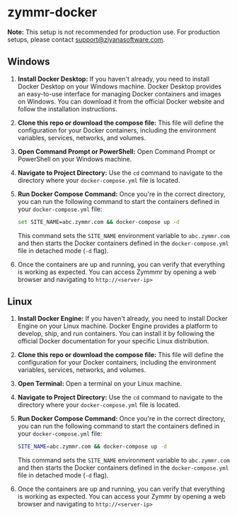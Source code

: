 # zymmr-docker

**Note:** This setup is not recommended for production use. For production setups, please contact support@ziyanasoftware.com.

## Windows

1. **Install Docker Desktop:** If you haven't already, you need to install Docker Desktop on your Windows machine. Docker Desktop provides an easy-to-use interface for managing Docker containers and images on Windows. You can download it from the official Docker website and follow the installation instructions.

2. **Clone this repo or download the compose file:** This file will define the configuration for your Docker containers, including the environment variables, services, networks, and volumes.

3. **Open Command Prompt or PowerShell:** Open Command Prompt or PowerShell on your Windows machine.

4. **Navigate to Project Directory:** Use the `cd` command to navigate to the directory where your `docker-compose.yml` file is located.

5. **Run Docker Compose Command:** Once you're in the correct directory, you can run the following command to start the containers defined in your `docker-compose.yml` file:
    ```bash
    set SITE_NAME=abc.zymmr.com && docker-compose up -d
    ```
    This command sets the `SITE_NAME` environment variable to `abc.zymmr.com` and then starts the Docker containers defined in the `docker-compose.yml` file in detached mode (`-d` flag).

6. Once the containers are up and running, you can verify that everything is working as expected. You can access Zymmmr by opening a web browser and navigating to `http://<server-ip>` 

## Linux

1. **Install Docker Engine:** If you haven't already, you need to install Docker Engine on your Linux machine. Docker Engine provides a platform to develop, ship, and run containers. You can install it by following the official Docker documentation for your specific Linux distribution.

2. **Clone this repo or download the compose file:** This file will define the configuration for your Docker containers, including the environment variables, services, networks, and volumes.

3. **Open Terminal:** Open a terminal on your Linux machine.

4. **Navigate to Project Directory:** Use the `cd` command to navigate to the directory where your `docker-compose.yml` file is located.

5. **Run Docker Compose Command:** Once you're in the correct directory, you can run the following command to start the containers defined in your `docker-compose.yml` file:
    ```bash
    SITE_NAME=abc.zymmr.com && docker-compose up -d
    ```
    This command sets the `SITE_NAME` environment variable to `abc.zymmr.com` and then starts the Docker containers defined in the `docker-compose.yml` file in detached mode (`-d` flag).

6. Once the containers are up and running, you can verify that everything is working as expected. You can access your Zymmr by opening a web browser and navigating to `http://<server-ip>` 
